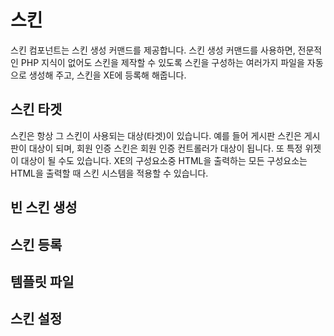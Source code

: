 # 스킨

스킨 컴포넌트는 스킨 생성 커맨드를 제공합니다. 스킨 생성 커맨드를 사용하면, 전문적인 PHP 지식이 없어도 스킨을 제작할 수 있도록 스킨을 구성하는 여러가지 파일을 자동으로 생성해 주고, 스킨을 XE에 등록해 해줍니다.

## 스킨 타겟

스킨은 항상 그 스킨이 사용되는 대상(타겟)이 있습니다. 예를 들어 게시판 스킨은 게시판이 대상이 되며, 회원 인증 스킨은 회원 인증 컨트롤러가 대상이 됩니다. 또 특정 위젯이 대상이 될 수도 있습니다. XE의 구성요소중 HTML을 출력하는 모든 구성요소는 HTML을 출력할 때 스킨 시스템을 적용할 수 있습니다.

## 빈 스킨 생성




## 스킨 등록



## 템플릿 파일



## 스킨 설정

